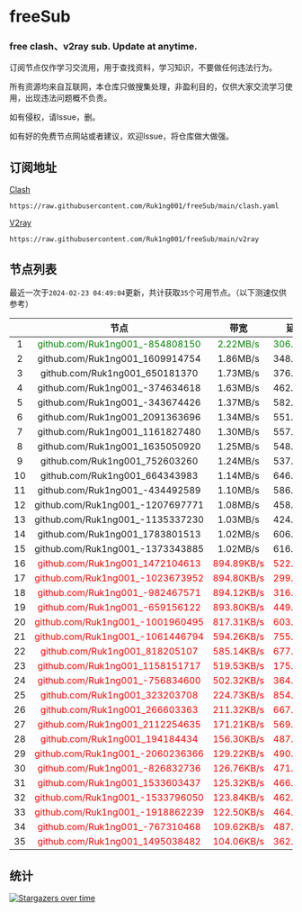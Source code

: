 # freeSub
### free clash、v2ray sub. Update at anytime.

订阅节点仅作学习交流用，用于查找资料，学习知识，不要做任何违法行为。

所有资源均来自互联网，本仓库只做搜集处理，非盈利目的，仅供大家交流学习使用，出现违法问题概不负责。

如有侵权，请Issue，删。

如有好的免费节点网站或者建议，欢迎Issue，将仓库做大做强。

## 订阅地址
[Clash](https://raw.githubusercontent.com/Ruk1ng001/freeSub/main/clash.yaml)
```
https://raw.githubusercontent.com/Ruk1ng001/freeSub/main/clash.yaml
```
[V2ray](https://raw.githubusercontent.com/Ruk1ng001/freeSub/main/v2ray)
```
https://raw.githubusercontent.com/Ruk1ng001/freeSub/main/v2ray
```

## 节点列表

最近一次于`2024-02-23 04:49:04`更新，共计获取`35`个可用节点。（以下测速仅供参考）

|  | 节点 | 带宽 | 延迟 |
|:-:|:--:|:--:|:--:|
 | 1 | <font color=green>github.com/Ruk1ng001_-854808150</font> | <font color=green>2.22MB/s</font> | <font color=green>306.00ms</font> |
 | 2 | github.com/Ruk1ng001_1609914754 | 1.86MB/s | 348.00ms |
 | 3 | github.com/Ruk1ng001_650181370 | 1.73MB/s | 376.00ms |
 | 4 | github.com/Ruk1ng001_-374634618 | 1.63MB/s | 462.00ms |
 | 5 | github.com/Ruk1ng001_-343674426 | 1.37MB/s | 582.00ms |
 | 6 | github.com/Ruk1ng001_2091363696 | 1.34MB/s | 551.00ms |
 | 7 | github.com/Ruk1ng001_1161827480 | 1.30MB/s | 557.00ms |
 | 8 | github.com/Ruk1ng001_1635050920 | 1.25MB/s | 548.00ms |
 | 9 | github.com/Ruk1ng001_752603260 | 1.24MB/s | 537.00ms |
 | 10 | github.com/Ruk1ng001_664343983 | 1.14MB/s | 646.00ms |
 | 11 | github.com/Ruk1ng001_-434492589 | 1.10MB/s | 586.00ms |
 | 12 | github.com/Ruk1ng001_-1207697771 | 1.08MB/s | 458.00ms |
 | 13 | github.com/Ruk1ng001_-1135337230 | 1.03MB/s | 424.00ms |
 | 14 | github.com/Ruk1ng001_1783801513 | 1.02MB/s | 606.00ms |
 | 15 | github.com/Ruk1ng001_-1373343885 | 1.02MB/s | 616.00ms |
 | 16 | <font color=red>github.com/Ruk1ng001_1472104613</font> | <font color=red>894.89KB/s</font> | <font color=red>522.00ms</font> |
 | 17 | <font color=red>github.com/Ruk1ng001_-1023673952</font> | <font color=red>894.80KB/s</font> | <font color=red>299.00ms</font> |
 | 18 | <font color=red>github.com/Ruk1ng001_-982467571</font> | <font color=red>894.12KB/s</font> | <font color=red>316.00ms</font> |
 | 19 | <font color=red>github.com/Ruk1ng001_-659156122</font> | <font color=red>893.80KB/s</font> | <font color=red>449.00ms</font> |
 | 20 | <font color=red>github.com/Ruk1ng001_-1001960495</font> | <font color=red>817.31KB/s</font> | <font color=red>603.00ms</font> |
 | 21 | <font color=red>github.com/Ruk1ng001_-1061446794</font> | <font color=red>594.26KB/s</font> | <font color=red>755.00ms</font> |
 | 22 | <font color=red>github.com/Ruk1ng001_818205107</font> | <font color=red>585.14KB/s</font> | <font color=red>677.00ms</font> |
 | 23 | <font color=red>github.com/Ruk1ng001_1158151717</font> | <font color=red>519.53KB/s</font> | <font color=red>175.00ms</font> |
 | 24 | <font color=red>github.com/Ruk1ng001_-756834600</font> | <font color=red>502.32KB/s</font> | <font color=red>364.00ms</font> |
 | 25 | <font color=red>github.com/Ruk1ng001_323203708</font> | <font color=red>224.73KB/s</font> | <font color=red>854.00ms</font> |
 | 26 | <font color=red>github.com/Ruk1ng001_266603363</font> | <font color=red>211.32KB/s</font> | <font color=red>667.00ms</font> |
 | 27 | <font color=red>github.com/Ruk1ng001_2112254635</font> | <font color=red>171.21KB/s</font> | <font color=red>569.00ms</font> |
 | 28 | <font color=red>github.com/Ruk1ng001_194184434</font> | <font color=red>156.30KB/s</font> | <font color=red>487.00ms</font> |
 | 29 | <font color=red>github.com/Ruk1ng001_-2060236366</font> | <font color=red>129.22KB/s</font> | <font color=red>490.00ms</font> |
 | 30 | <font color=red>github.com/Ruk1ng001_-826832736</font> | <font color=red>126.76KB/s</font> | <font color=red>471.00ms</font> |
 | 31 | <font color=red>github.com/Ruk1ng001_1533603437</font> | <font color=red>125.32KB/s</font> | <font color=red>466.00ms</font> |
 | 32 | <font color=red>github.com/Ruk1ng001_-1533796050</font> | <font color=red>123.84KB/s</font> | <font color=red>462.00ms</font> |
 | 33 | <font color=red>github.com/Ruk1ng001_-1918862239</font> | <font color=red>122.50KB/s</font> | <font color=red>464.00ms</font> |
 | 34 | <font color=red>github.com/Ruk1ng001_-767310468</font> | <font color=red>109.62KB/s</font> | <font color=red>487.00ms</font> |
 | 35 | <font color=red>github.com/Ruk1ng001_1495038482</font> | <font color=red>104.06KB/s</font> | <font color=red>362.00ms</font> |


## 统计

[![Stargazers over time](https://starchart.cc/Ruk1ng001/freeSub.svg)](https://starchart.cc/Ruk1ng001/freeSub)